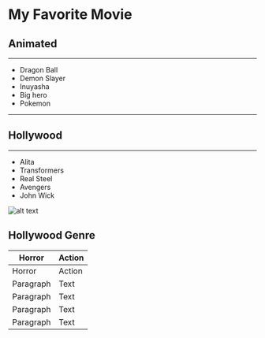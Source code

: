 # My Favorite Movie
## Animated
- - -
- Dragon Ball
- Demon Slayer
- Inuyasha
- Big hero
- Pokemon

- - -
## Hollywood
- - -
- Alita
- Transformers
- Real Steel
- Avengers
- John Wick

![alt text](http://picsum.photos/200/200)

## Hollywood Genre
| Horror | Action |
| ----------- | ----------- |
| Horror | Action |
| Paragraph | Text |
| Paragraph | Text |
| Paragraph | Text |
| Paragraph | Text |
